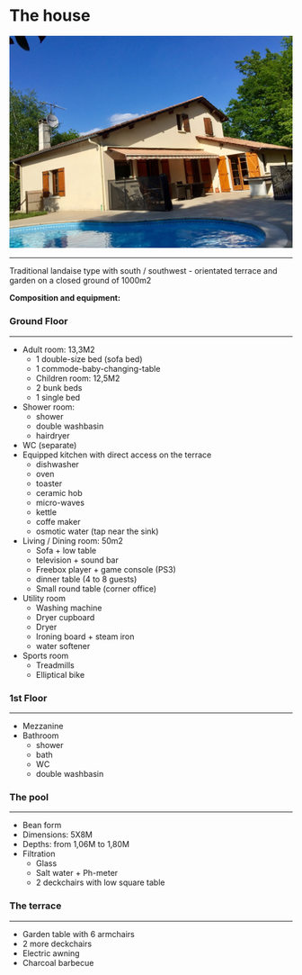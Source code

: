 # The house
![House](../img/facade_sud.jpg "The House")

----------


Traditional landaise type with south / southwest - orientated terrace and garden on a closed ground of 1000m2

**Composition and equipment:**

### Ground Floor
----------
- Adult room: 13,3M2
  - 1 double-size bed (sofa bed)
  - 1 commode-baby-changing-table
  - Children room: 12,5M2
  - 2 bunk beds
  - 1 single bed
- Shower room:
  - shower
  - double washbasin
  - hairdryer
- WC (separate)
- Equipped kitchen with direct access on the terrace
  - dishwasher
  - oven
  - toaster
  - ceramic hob
  - micro-waves
  - kettle
  - coffe maker
  - osmotic water  (tap near the sink)
- Living / Dining room: 50m2
  - Sofa + low table
  - television + sound bar
  - Freebox player + game console (PS3)
  - dinner table (4 to 8 guests)
  - Small round table (corner office)
- Utility room
  - Washing machine
  - Dryer cupboard
  - Dryer
  - Ironing board + steam iron
  - water softener 
- Sports room
  - Treadmills
  -  Elliptical bike
  
### 1st Floor
----------
- Mezzanine
- Bathroom
  - shower
  - bath
  - WC
  - double washbasin
  
### The pool 
----------
- Bean form 
- Dimensions: 5X8M
- Depths: from 1,06M to 1,80M
- Filtration
  - Glass 
  - Salt water  +  Ph-meter
  - 2 deckchairs with low square table
  
### The terrace
----------
- Garden table with 6 armchairs
- 2 more deckchairs
- Electric awning
- Charcoal barbecue